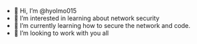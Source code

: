 - 👋 Hi, I’m @hyolmo015
- 👀 I’m interested in learning about network security
- 🌱 I’m currently learning how to secure the network and code.
- 💞️ I’m looking to work with you all 
  

<!---
hyolmo015/hyolmo015 is a ✨ special ✨ repository because its `README.md` (this file) appears on your GitHub profile.
You can click the Preview link to take a look at your changes.
--->
